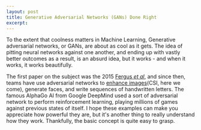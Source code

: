 ```yaml
---
layout: post
title: Generative Adversarial Networks (GANs) Done Right
excerpt: 
---
```


To the extent that coolness matters in Machine Learning, Generative adversarial networks, or GANs, are about as cool as it gets. The idea of pitting neural networks against one another, and ending up with vastly better outcomes as a result, is an absurd idea, but it works - and when it works, it works beautifully.

The first paper on the subject was the 2015 [Fergus *et al*](http://papers.nips.cc/paper/5773-deep-generative-image-models-using-a-laplacian-pyramid-of-adversarial-networks.pdf), and since then, teams have use adversarial networks to [enhance images](https://arxiv.org/pdf/1511.06434.pdf%C3%AF%C2%BC%E2%80%B0)(CSI, here we come), generate faces, and write sequences of handwritten letters. The famous AlphaGo AI from Google DeepMind used a sort of adversarial network to perform reinforcement learning, playing millions of games against previous states of itself. I hope these examples can make you appreciate how powerful they are, but it's another thing to really understand how they work. Thankfully, the basic concept is quite easy to grasp.
